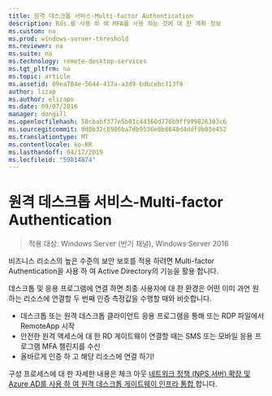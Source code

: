 ```yaml
---
title: 원격 데스크톱 서비스-Multi-factor Authentication
description: Rds.를 사용 하 여 MFA를 사용 하는 것에 대 한 계획 정보
ms.custom: na
ms.prod: windows-server-threshold
ms.reviewer: na
ms.suite: na
ms.technology: remote-desktop-services
ms.tgt_pltfrm: na
ms.topic: article
ms.assetid: 09ea784e-5644-417a-a3d9-bdbcebc313f9
author: lizap
ms.author: elizapo
ms.date: 09/07/2016
manager: dongill
ms.openlocfilehash: 50cbabf377e5b01c44360d776b9ff999826303c6
ms.sourcegitcommit: 0d0b32c8986ba7db9536e0b8648d4ddf9b03e452
ms.translationtype: MT
ms.contentlocale: ko-KR
ms.lasthandoff: 04/17/2019
ms.locfileid: "59814874"
---
```

# <a name="remote-desktop-services---multi-factor-authentication"></a>원격 데스크톱 서비스-Multi-factor Authentication

>적용 대상: Windows Server (반기 채널), Windows Server 2016

비즈니스 리소스의 높은 수준의 보안 보호를 적용 하려면 Multi-factor Authentication을 사용 하 여 Active Directory의 기능을 활용 합니다.

데스크톱 및 응용 프로그램에 연결 하면 최종 사용자에 대 한 환경은 어떤 이미 과연 원하는 리소스에 연결할 두 번째 인증 측정값을 수행할 때와 비슷합니다.
- 데스크톱 또는 원격 데스크톱 클라이언트 응용 프로그램을 통해 또는 RDP 파일에서 RemoteApp 시작
- 안전한 원격 액세스에 대 한 RD 게이트웨이 연결할 때는 SMS 또는 모바일 응용 프로그램 MFA 챌린지를 수신
- 올바르게 인증 하 고 해당 리소스에 연결 하기!

구성 프로세스에 대 한 자세한 내용은 체크 아웃 [네트워크 정책 (NPS 서버) 확장 및 Azure AD를 사용 하 여 원격 데스크톱 게이트웨이 인프라 통합 ](https://docs.microsoft.com/azure/multi-factor-authentication/nps-extension-remote-desktop-gateway)합니다.
